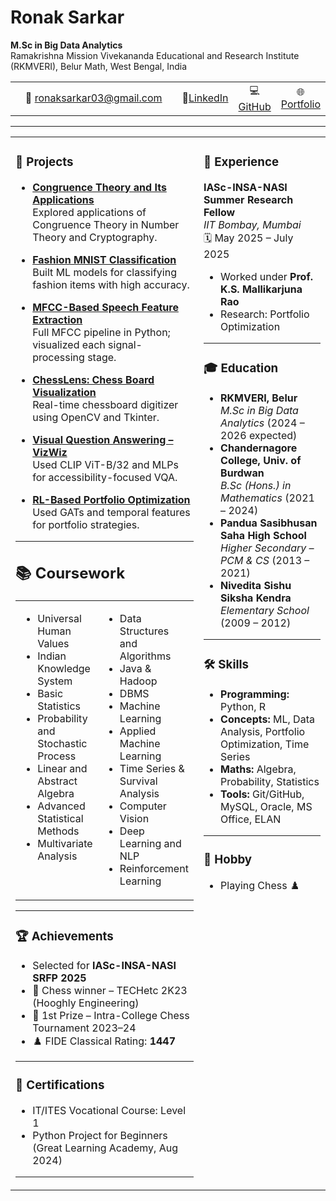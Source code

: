 # Ronak Sarkar

**M.Sc in Big Data Analytics**  
Ramakrishna Mission Vivekananda Educational and Research Institute (RKMVERI), Belur Math, West Bengal, India  

<table>
  <tr>
    <td align="center" width="60%">
      📧 <a href="mailto:ronaksarkar03@gmail.com">ronaksarkar03@gmail.com</a>
    </td>
    <td align="center" width="10%">
      🔗<a href="https://www.linkedin.com/in/ronak-sarkar-122a6130b/">LinkedIn</a>
    </td>
    <td align="center" width="10%">
      💻<a href="https://github.com/iamrsarkar">GitHub</a>
    </td>
    <td align="center" width="10%">
      🌐<a href="https://sites.google.com/view/rsarkar">Portfolio</a>
    </td>
  </tr>
</table>

---

<table>
<tr>
<td valign="top" width="50%">

### 📁 Projects

- **[Congruence Theory and Its Applications](https://github.com/iamrsarkar/Congruence-Theory-And-Its-Applications)**  
  Explored applications of Congruence Theory in Number Theory and Cryptography.

- **[Fashion MNIST Classification](https://github.com/iamrsarkar/Predicting-Fashion-Categories-A-Machine-Learning-Classification-Approach-Using-Fashion-MNIST)**  
  Built ML models for classifying fashion items with high accuracy.

- **[MFCC-Based Speech Feature Extraction](https://github.com/iamrsarkar/mel-frequency-cepstral-coefficients)**  
  Full MFCC pipeline in Python; visualized each signal-processing stage.

- **[ChessLens: Chess Board Visualization](https://github.com/iamrsarkar/ChessLens)**  
  Real-time chessboard digitizer using OpenCV and Tkinter.

- **[Visual Question Answering – VizWiz](https://github.com/iamrsarkar/Visual-Question-Answering-VQA-on-Vizwiz-dataset)**  
  Used CLIP ViT-B/32 and MLPs for accessibility-focused VQA.

- **[RL-Based Portfolio Optimization](https://github.com/iamrsarkar/reinforcement-portfolio-optimization)**  
  Used GATs and temporal features for portfolio strategies.  

---

## 📚 Coursework

<table>
  <tr>
    <td valign="top" width="50%">

- Universal Human Values  
- Indian Knowledge System  
- Basic Statistics  
- Probability and Stochastic Process  
- Linear and Abstract Algebra  
- Advanced Statistical Methods  
- Multivariate Analysis  

</td>
<td valign="top" width="50%">

- Data Structures and Algorithms  
- Java & Hadoop  
- DBMS  
- Machine Learning  
- Applied Machine Learning  
- Time Series & Survival Analysis  
- Computer Vision  
- Deep Learning and NLP  
- Reinforcement Learning  

</td>
</tr>
</table>

---

### 🏆 Achievements

- Selected for **IASc-INSA-NASI SRFP 2025**  
- 🥇 Chess winner – TECHetc 2K23 (Hooghly Engineering)  
- 🥇 1st Prize – Intra-College Chess Tournament 2023–24  
- ♟️ FIDE Classical Rating: **1447**

---

### 📜 Certifications

- IT/ITES Vocational Course: Level 1  
- Python Project for Beginners (Great Learning Academy, Aug 2024)

---
</td>
<td valign="top" width="50%">

### 🧪 Experience

**IASc-INSA-NASI Summer Research Fellow**  
*IIT Bombay, Mumbai*  
🗓️ May 2025 – July 2025  

- Worked under **Prof. K.S. Mallikarjuna Rao**  
- Research: Portfolio Optimization

---

### 🎓 Education

- **RKMVERI, Belur**  
  *M.Sc in Big Data Analytics* (2024 – 2026 expected)  
- **Chandernagore College, Univ. of Burdwan**  
  *B.Sc (Hons.) in Mathematics* (2021 – 2024)  
- **Pandua Sasibhusan Saha High School**  
  *Higher Secondary – PCM & CS* (2013 – 2021)  
- **Nivedita Sishu Siksha Kendra**  
  *Elementary School* (2009 – 2012)  

---

### 🛠️ Skills

- **Programming:** Python, R  
- **Concepts:** ML, Data Analysis, Portfolio Optimization, Time Series  
- **Maths:** Algebra, Probability, Statistics  
- **Tools:** Git/GitHub, MySQL, Oracle, MS Office, ELAN  

---

### 🎯 Hobby

- Playing Chess ♟️

</td>
</tr>
</table>
